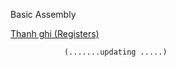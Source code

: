 ﻿Basic Assembly

[Thanh ghi (Registers)](https://github.com/akai98/Reversing/blob/master/Basic_asm/Registers.md)



				(.......updating .....)
